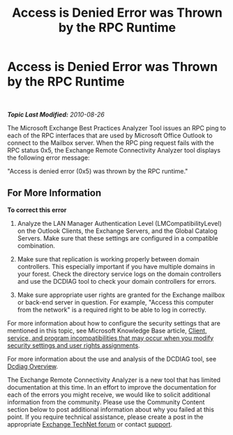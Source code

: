 ﻿---
title: Access is Denied Error was Thrown by the RPC Runtime
TOCTitle: Access is Denied Error was Thrown by the RPC Runtime
ms:assetid: 5aca79d9-1348-4390-ad70-9ff424ed7052
ms:mtpsurl: https://technet.microsoft.com/en-us/library/Dd439373(v=EXCHG.80)
ms:contentKeyID: 20045820
ms.date: 07/23/2014
mtps_version: v=EXCHG.80
---

<div data-xmlns="http://www.w3.org/1999/xhtml">

<div class="topic" data-xmlns="http://www.w3.org/1999/xhtml" data-msxsl="urn:schemas-microsoft-com:xslt" data-cs="http://msdn.microsoft.com/en-us/">

<div data-asp="http://msdn2.microsoft.com/asp">

# Access is Denied Error was Thrown by the RPC Runtime

</div>

<div id="mainSection">

<div id="mainBody">

<span> </span>

_**Topic Last Modified:** 2010-08-26_

The Microsoft Exchange Best Practices Analyzer Tool issues an RPC ping to each of the RPC interfaces that are used by Microsoft Office Outlook to connect to the Mailbox server. When the RPC ping request fails with the RPC status 0x5, the Exchange Remote Connectivity Analyzer tool displays the following error message:

"Access is denied error (0x5) was thrown by the RPC runtime."

<div>

## For More Information

**To correct this error**

1.  Analyze the LAN Manager Authentication Level (LMCompatibilityLevel) on the Outlook Clients, the Exchange Servers, and the Global Catalog Servers. Make sure that these settings are configured in a compatible combination.

2.  Make sure that replication is working properly between domain controllers. This especially important if you have multiple domains in your forest. Check the directory service logs on the domain controllers and use the DCDIAG tool to check your domain controllers for errors.

3.  Make sure appropriate user rights are granted for the Exchange mailbox or back-end server in question. For example, "Access this computer from the network" is a required right to be able to log in correctly.

For more information about how to configure the security settings that are mentioned in this topic, see Microsoft Knowledge Base article, [Client, service, and program incompatibilities that may occur when you modify security settings and user rights assignments](http://go.microsoft.com/fwlink/?linkid=3052%26kbid=823659).

For more information about the use and analysis of the DCDIAG tool, see [Dcdiag Overview](http://go.microsoft.com/fwlink/?linkid=68936).

The Exchange Remote Connectivity Analyzer is a new tool that has limited documentation at this time. In an effort to improve the documentation for each of the errors you might receive, we would like to solicit additional information from the community. Please use the Community Content section below to post additional information about why you failed at this point. If you require technical assistance, please create a post in the appropriate [Exchange TechNet forum](http://go.microsoft.com/fwlink/?linkid=73420) or contact [support](http://go.microsoft.com/fwlink/?linkid=8158).

</div>

</div>

<span> </span>

</div>

</div>

</div>


